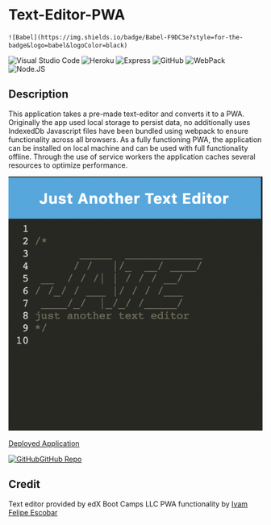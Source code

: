# Text-Editor-PWA

	![Babel](https://img.shields.io/badge/Babel-F9DC3e?style=for-the-badge&logo=babel&logoColor=black)
  ![Visual Studio Code](https://img.shields.io/badge/Visual_Studio_Code-0078D4?style=for-the-badge&logo=visual%20studio%20code&logoColor=white)
  ![Heroku](https://img.shields.io/badge/Heroku-430098?style=for-the-badge&logo=heroku&logoColor=white)
  ![Express](https://img.shields.io/badge/Express.js-404D59?style=for-the-badge)
  ![GitHub](https://img.shields.io/badge/GitHub-100000?style=for-the-badge&logo=github&logoColor=white)
  ![WebPack](https://img.shields.io/badge/Webpack-8DD6F9?style=for-the-badge&logo=Webpack&logoColor=white)
  ![Node.JS](https://img.shields.io/badge/Node.js-43853D?style=for-the-badge&logo=node.js&logoColor=white)
  
  ## Description
  
 This application takes a pre-made text-editor and converts it to a PWA. Originally the app used local storage to persist data, no additionally uses IndexedDb
 Javascript files have been bundled using webpack to ensure functionality across all browsers. As a fully functioning PWA, the application can be installed on local machine
 and can be used with full functionality offline. Through the use of service workers the application caches several resources to optimize performance.
 
 [![Application Screen Shot](./screenshot.png)](https://just-another-text-editor-pwa.herokuapp.com/)
 
 [Deployed Application](https://just-another-text-editor-pwa.herokuapp.com/)
 
  [![GitHub](https://img.shields.io/badge/GitHub-100000?style=for-the-badge&logo=github&logoColor=white)](https://github.com/IvanFelipeEscobar/Text-Editor-PWA)[GitHub Repo](https://github.com/IvanFelipeEscobar/Text-Editor-PWA)
 
 
 
 ## Credit
 
 Text editor provided by edX Boot Camps LLC
 PWA functionality by [Ivam Felipe Escobar](https://github.com/IvanFelipeEscobar)
 
